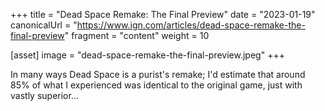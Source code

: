 +++
title = "Dead Space Remake: The Final Preview"
date = "2023-01-19"
canonicalUrl = "https://www.ign.com/articles/dead-space-remake-the-final-preview"
fragment = "content"
weight = 10

[asset]
    image = "dead-space-remake-the-final-preview.jpeg"
+++

In many ways Dead Space is a purist's remake; I'd estimate that around 85% 
of what I experienced was identical to the original game, just with vastly 
superior...
